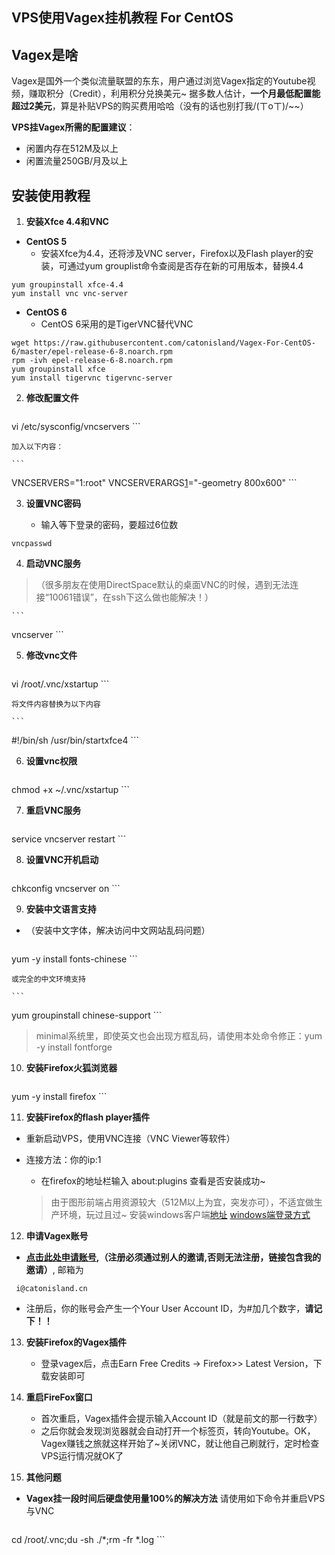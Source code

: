 ## VPS使用Vagex挂机教程 For CentOS ##

Vagex是啥
--
Vagex是国外一个类似流量联盟的东东，用户通过浏览Vagex指定的Youtube视频，赚取积分（Credit），利用积分兑换美元~
据多数人估计，**一个月最低配置能超过2美元**，算是补贴VPS的购买费用哈哈（没有的话也别打我/(ㄒoㄒ)/~~）

**VPS挂Vagex所需的配置建议**：
 - 闲置内存在512M及以上
 - 闲置流量250GB/月及以上

安装使用教程
--

1. **安装Xfce 4.4和VNC**

 - **CentOS 5**
    - 安装Xfce为4.4，还将涉及VNC server，Firefox以及Flash player的安装，可通过yum grouplist命令查阅是否存在新的可用版本，替换4.4

  ```
yum groupinstall xfce-4.4
yum install vnc vnc-server
  ```

 - **CentOS 6**
    - CentOS 6采用的是TigerVNC替代VNC

  ```
wget https://raw.githubusercontent.com/catonisland/Vagex-For-CentOS-6/master/epel-release-6-8.noarch.rpm
rpm -ivh epel-release-6-8.noarch.rpm
yum groupinstall xfce
yum install tigervnc tigervnc-server
  ```

2. **修改配置文件**

	```
vi /etc/sysconfig/vncservers
	```

	加入以下内容：

	```
VNCSERVERS="1:root"
VNCSERVERARGS[1]="-geometry 800x600"
	```

3. **设置VNC密码**

	- 输入等下登录的密码，要超过6位数

  ```
vncpasswd
  ```

4. **启动VNC服务**

 >（很多朋友在使用DirectSpace默认的桌面VNC的时候，遇到无法连接“10061错误”，在ssh下这么做也能解决！）

	```
vncserver
	```

5. **修改vnc文件**

	```
vi /root/.vnc/xstartup
	```

	将文件内容替换为以下内容

	```
#!/bin/sh
/usr/bin/startxfce4
	```

6. **设置vnc权限**

	```
chmod +x ~/.vnc/xstartup
	```

7. **重启VNC服务**

	```
service vncserver restart
	```

8. **设置VNC开机启动**

	```
chkconfig vncserver on
	```

9. **安装中文语言支持**
 - （安装中文字体，解决访问中文网站乱码问题）

	```
yum -y install fonts-chinese
	```

	或完全的中文环境支持

	```
yum groupinstall chinese-support
	```

 > minimal系统里，即使英文也会出现方框乱码，请使用本处命令修正：yum -y install fontforge

10. **安装Firefox火狐浏览器**

	```
yum -y install firefox
	```

11. **安装Firefox的flash player插件**

 - 重新启动VPS，使用VNC连接（VNC Viewer等软件）
 - 连接方法：你的ip:1
 	- 在firefox的地址栏输入 about:plugins 查看是否安装成功~

	> 由于图形前端占用资源较大（512M以上为宜，突发亦可），不适宜做生产环境，玩过且过~
	> 安装windows客户端[地址][1]
	> [windows端登录方式][2]

12. **申请Vagex账号**

 - **[点击此处申请账号][3],（注册必须通过别人的邀请,否则无法注册，链接包含我的邀请）**, 邮箱为
 
```
 i@catonisland.cn
```
 

 - 注册后，你的账号会产生一个Your User Account ID，为#加几个数字，**请记下！！**

13. **安装Firefox的Vagex插件**

	- 登录vagex后，点击Earn Free Credits -> Firefox>> Latest Version，下载安装即可

14. **重启FireFox窗口**

	- 首次重启，Vagex插件会提示输入Account ID（就是前文的那一行数字）
	- 之后你就会发现浏览器就会自动打开一个标签页，转向Youtube。OK，Vagex赚钱之旅就这样开始了~关闭VNC，就让他自己刷就行，定时检查VPS运行情况就OK了

15. **其他问题**
 - **Vagex挂一段时间后硬盘使用量100%的解决方法**
    请使用如下命令并重启VPS与VNC

	```
cd /root/.vnc;du -sh ./*;rm -fr *.log
	```

  [1]: http://ftp-idc.pconline.com.cn/1eb24933b3763e1914dfd39001c8e196/pub/download/201010/VNC-5.3.2-Windows.exe
  [2]: http://jingyan.baidu.com/article/11c17a2c7f656af446e39def.html
  [3]: http://vagex.com/?ref=389929
